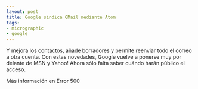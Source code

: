 ```yaml
---
layout: post
title: Google sindica GMail mediante Atom
tags:
- micrographic
- google
---
```

Y mejora los contactos, añade borradores y permite reenviar todo el correo a otra cuenta. Con estas novedades, Google vuelve a ponerse muy por delante de MSN y Yahoo! Ahora sólo falta saber cuándo harán público el acceso.

Más información en Error 500
